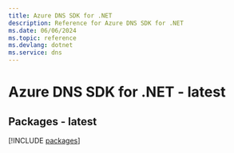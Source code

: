 ```yaml
---
title: Azure DNS SDK for .NET
description: Reference for Azure DNS SDK for .NET
ms.date: 06/06/2024
ms.topic: reference
ms.devlang: dotnet
ms.service: dns
---
```

# Azure DNS SDK for .NET - latest
## Packages - latest
[!INCLUDE [packages](dns-index.md)]